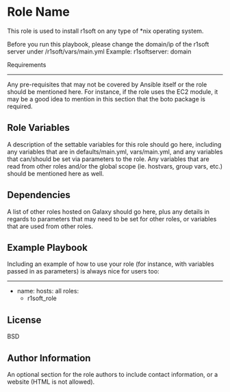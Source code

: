 Role Name
=========

This role is used to install r1soft on any type of *nix operating system.

Before you run this playbook, please change the domain/ip of the r1soft server under /r1soft/vars/main.yml
Example:
r1softserver: domain

Requirements

------------

Any pre-requisites that may not be covered by Ansible itself or the role should be mentioned here. For instance, if the role uses the EC2 module, it may be a good idea to mention in this section that the boto package is required.

Role Variables
--------------

A description of the settable variables for this role should go here, including any variables that are in defaults/main.yml, vars/main.yml, and any variables that can/should be set via parameters to the role. Any variables that are read from other roles and/or the global scope (ie. hostvars, group vars, etc.) should be mentioned here as well.

Dependencies
------------

A list of other roles hosted on Galaxy should go here, plus any details in regards to parameters that may need to be set for other roles, or variables that are used from other roles.

Example Playbook
----------------

Including an example of how to use your role (for instance, with variables passed in as parameters) is always nice for users too:

---
- name: 
  hosts: all
  roles:
     - r1soft_role

License
-------

BSD

Author Information
------------------

An optional section for the role authors to include contact information, or a website (HTML is not allowed).
